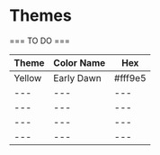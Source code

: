 # Themes

=== TO DO ===

| Theme  | Color Name | Hex     |
| ------ | ---------- | ------- |
| Yellow | Early Dawn | #fff9e5 |
| ---    | ---        | ---     |
| ---    | ---        | ---     |
| ---    | ---        | ---     |
| ---    | ---        | ---     |

